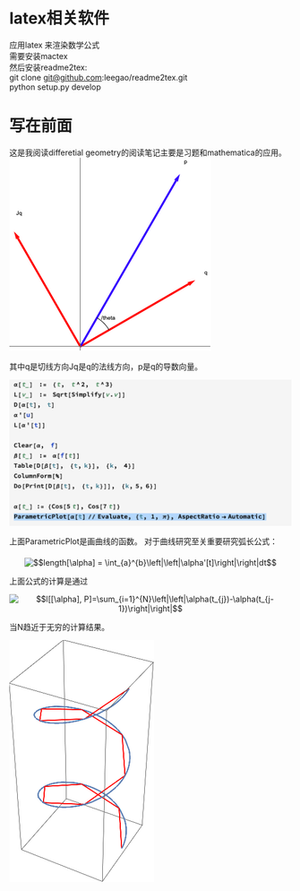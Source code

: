 # latex相关软件
应用latex 来渲染数学公式  
需要安装mactex  
然后安装readme2tex:  
git clone git@github.com:leegao/readme2tex.git  
python setup.py develop  
# 写在前面
 这是我阅读differetial geometry的阅读笔记主要是习题和mathematica的应用。
 ![figure1-1示意图](./figure1-1.png)
 
 其中q是切线方向Jq是q的法线方向，p是q的导数向量。

![Mathematica1-2note](./note1-2.png)

上面ParametricPlot是画曲线的函数。
对于曲线研究至关重要研究弧长公式：  

<p align="center"><img alt="$$length[\alpha] = \int_{a}^{b}\left|\left|\alpha'[t]\right|\right|dt$$" src="svgs/9b0d59d08107e1109f212972c122b33d.svg" align="middle" width="179.74779405pt" height="41.27894265pt"/></p>

上面公式的计算是通过
<p align="center"><img alt="$$l[[\alpha], P]=\sum_{i=1}^{N}\left|\left|\alpha(t_{j})-\alpha(t_{j-1})\right|\right|$$" src="svgs/a28581e7e37f32dc75feca6f83c9bbd6.svg" align="middle" width="230.2454583pt" height="47.80607865pt"/></p>
当N趋近于无穷的计算结果。

![Mathematica1-3note](./figures/figure_integrate.png)

